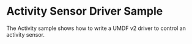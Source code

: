 <!---
    name: Activity Sensor Driver Sample
    platform: UMDF2
    language: cpp
    category: Sensors
    description: Demonstrates how to write a UMDF v2 driver to control an activity sensor.
    samplefwlink: https://go.microsoft.com/fwlink/p/?LinkId=617956
--->

# Activity Sensor Driver Sample

The Activity sample shows how to write a UMDF v2 driver to control an activity sensor.
